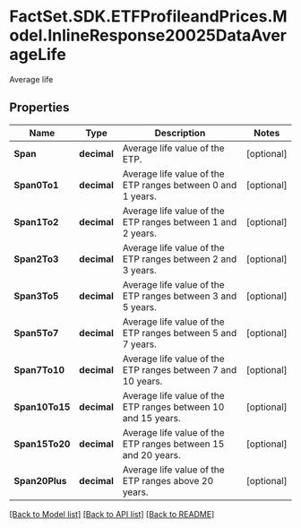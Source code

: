 # FactSet.SDK.ETFProfileandPrices.Model.InlineResponse20025DataAverageLife
Average life

## Properties

Name | Type | Description | Notes
------------ | ------------- | ------------- | -------------
**Span** | **decimal** | Average life value of the ETP. | [optional] 
**Span0To1** | **decimal** | Average life value of the ETP ranges between 0 and 1 years. | [optional] 
**Span1To2** | **decimal** | Average life value of the ETP ranges between 1 and 2 years. | [optional] 
**Span2To3** | **decimal** | Average life value of the ETP ranges between 2 and 3 years. | [optional] 
**Span3To5** | **decimal** | Average life value of the ETP ranges between 3 and 5 years. | [optional] 
**Span5To7** | **decimal** | Average life value of the ETP ranges between 5 and 7 years. | [optional] 
**Span7To10** | **decimal** | Average life value of the ETP ranges between 7 and 10 years. | [optional] 
**Span10To15** | **decimal** | Average life value of the ETP ranges between 10 and 15 years. | [optional] 
**Span15To20** | **decimal** | Average life value of the ETP ranges between 15 and 20 years. | [optional] 
**Span20Plus** | **decimal** | Average life value of the ETP ranges above 20 years. | [optional] 

[[Back to Model list]](../README.md#documentation-for-models) [[Back to API list]](../README.md#documentation-for-api-endpoints) [[Back to README]](../README.md)

